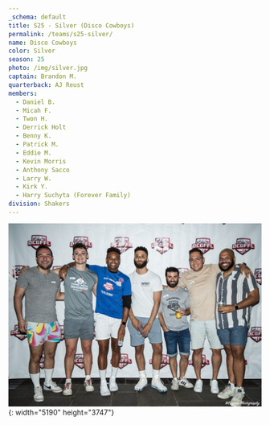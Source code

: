 ```yaml
---
_schema: default
title: S25 - Silver (Disco Cowboys)
permalink: /teams/s25-silver/
name: Disco Cowboys
color: Silver
season: 25
photo: /img/silver.jpg
captain: Brandon M.
quarterback: AJ Reust
members:
  - Daniel B.
  - Micah F.
  - Twon H.
  - Derrick Holt
  - Benny K.
  - Patrick M.
  - Eddie M.
  - Kevin Morris
  - Anthony Sacco
  - Larry W.
  - Kirk Y.
  - Harry Suchyta (Forever Family)
division: Shakers
---
```

![](/img/silver.jpg){: width="5190" height="3747"}